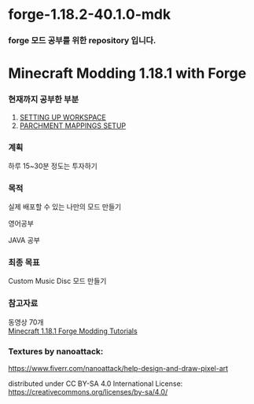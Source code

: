 # forge-1.18.2-40.1.0-mdk

### forge 모드 공부를 위한 repository 입니다.




# Minecraft Modding 1.18.1 with Forge
### 현재까지 공부한 부분 
1. [SETTING UP WORKSPACE](https://youtu.be/eqY17yWENEI)
2. [PARCHMENT MAPPINGS SETUP](https://youtu.be/x1B5DgyShG4)


### 계획
하루 15~30분 정도는 투자하기

### 목적
실제 배포할 수 있는 나만의 모드 만들기

영어공부

JAVA 공부

### 최종 목표
Custom Music Disc 모드 만들기

### 참고자료
동영상 70개<br>
[Minecraft 1.18.1 Forge Modding Tutorials](https://youtube.com/playlist?list=PLKGarocXCE1Hut51TKKqZKqVZtKLZC48x)

### Textures by nanoattack:
https://www.fiverr.com/nanoattack/help-design-and-draw-pixel-art

distributed under CC BY-SA 4.0 International License:
https://creativecommons.org/licenses/by-sa/4.0/
